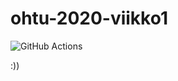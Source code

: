 # ohtu-2020-viikko1

![GitHub Actions](https://github.com/hackinen/ohtu-2020-viikko1/workflows/Java%20CI%20with%20Gradle/badge.svg)

:))
